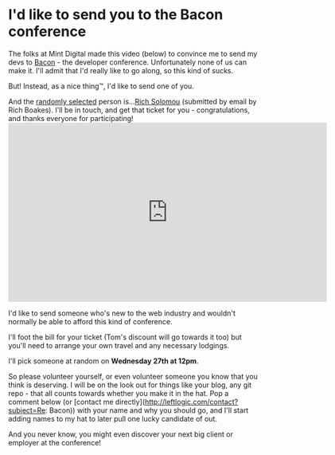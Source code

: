 # I'd like to send you to the Bacon conference

The folks at Mint Digital made this video (below) to convince me to send my devs to [Bacon](http://devslovebacon.com/) - the developer conference. Unfortunately none of us can make it. I'll admit that I'd really like to go along, so this kind of sucks.

But! Instead, as a nice thing&trade;, I'd like to send one of you.

<!--more-->

<div class="update">And the <a href="http://goo.gl/2Hjhw">randomly selected</a> person is&hellip;<a href="http://twitter.com/rsolomou">Rich Solomou</a> (submitted by email by Rich Boakes). I'll be in touch, and get that ticket for you - congratulations, and thanks everyone for participating!</div>

<iframe width="640" height="360" src="http://www.youtube.com/embed/kp2tvQoQYog?rel=0" frameborder="0" allowfullscreen></iframe>

I'd like to send someone who's new to the web industry and wouldn't normally be able to afford this kind of conference.

I'll foot the bill for your ticket (Tom's discount will go towards it too) but you'll need to arrange your own travel and any necessary lodgings.

I'll pick someone at random on **Wednesday 27th at 12pm**.

So please volunteer yourself, or even volunteer someone you know that you think is deserving. I will be on the look out for things like your blog, any git repo - that all counts towards whether you make it in the hat. Pop a comment below (or [contact me directly](http://leftlogic.com/contact?subject=Re: Bacon)) with your name and why you should go, and I'll start adding names to my hat to later pull one lucky candidate of out.

And you never know, you might even discover your next big client or employer at the conference!